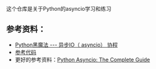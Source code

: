 这个仓库是关于Python的asyncio学习和练习

## 参考资料： 

- [Python黑魔法 --- 异步IO（ asyncio） 协程](https://www.jianshu.com/p/b5e347b3a17c)
- [参考代码](https://gist.github.com/rsj217/f6b9ddadebfa4a19c14c6d32b1e961f1)
- 更好的参考资料：[Python Asyncio: The Complete Guide](https://superfastpython.com/python-asyncio/)
